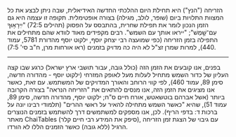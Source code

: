 הזריחה ("הנץ") היא תחילת היום ההלכתי החדשה האידיאלית, שבה ניתן לבצע את כל המצוות התלויות ביום (שופר, לולב, מגילה) בצורה אופטימלית. תקופה זו עצמה היא גם הזמן הנכון לומר את תפילת שחרית, בהתבסס על הפסוק (תהילים 72:5) "יִֽירָא֥וּךָ עִם־שָׁ֣מֶשׁ"; "ייראו אותך עם השמש". רבים מקפידים מאוד לוודא שהם מתחילים את התפילה בזמן הזריחה (כפי שמועצה רבי יצחק יוסף, ילקוט יוסף מהדורת 5781, עמוד 440), למרות שמרן זצ"ל לא היה כה מדויק בזמנים (ראו אורחות מרן, ח"ב סי' 7:5).

---

בפנים, אנו קובעים את הזמן הזה (כולל גובה, עבור תושבי ארץ ישראל) כרגע שבו קצה העליון של כדור השמש מתחיל לעלות מעל לאופק המזרחי (ילקוט יוסף - מהדורה חדשה, סימן 89, עמוד 460), לפי קווי הרוחב והאורך המדויקים של המשתמש. עם זאת, כאשר אנו מציגים את הזמן הזה, אנו מנסים להתאים את "הזריחה הנראה" בצורה הקרובה ביותר (אשל אברהם בוטשאטש, אורח חיים ס"ח; ילקוט יוסף, מהדורה חדשה, סימן 89, עמוד 51), שהיא "כאשר השמש מתחילה להאיר על ראשי ההרים" (תלמודי רבינו יונה על ברכות ד: בדפי הריף). לכן, אנו מספקים למשתמשים דרך להשתמש בזמנים הנוצרים מאתר ChaiTables (סיפק את המידע רבי חיים קלר), עם גיבוי של הצגת זמן הזריחה הרגיל (ללא גובה) כאשר הזמנים הללו לא הורדו.